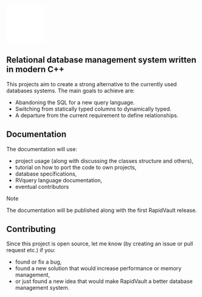 <img src="https://github.com/krisluczka/RapidVault/blob/master/rv_2024_logo_white.png" height="100px"/>

## Relational database management system written in modern C++

This projects aim to create a strong alternative to the currently used databases systems.
The main goals to achieve are:
* Abandoning the SQL for a new query language.
* Switching from statically typed columns to dynamically typed.
* A departure from the current requirement to define relationships.

## Documentation
The documentation will use:
* project usage (along with discussing the classes structure and others),
* tutorial on how to port the code to own projects,
* database specifications,
* RVquery language documentation,
* eventual contributors

> [!NOTE]
> The documentation will be published along with the first RapidVault release. 

## Contributing
Since this project is open source, let me know (by creating an issue or pull request etc.) if you:
* found or fix a bug,
* found a new solution that would increase performance or memory management,
* or just found a new idea that would make RapidVault a better database management system.
